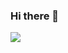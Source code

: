 ### Hi there 👋

<img src="https://github-readme-stats.vercel.app/api?username=saurabhsatasia&&show_icons=true&theme=highcontrast">
<!--
**saurabhsatasia/saurabhsatasia** is a ✨ _special_ ✨ repository because its `README.md` (this file) appears on your GitHub profile.

Here are some ideas to get you started:

- 🔭 I’m currently working on ...
- 🌱 I’m currently learning ...
- 👯 I’m looking to collaborate on ...
- 🤔 I’m looking for help with ...
- 💬 Ask me about ...
- 📫 How to reach me: ...
- 😄 Pronouns: ...
- ⚡ Fun fact: ...
-->
